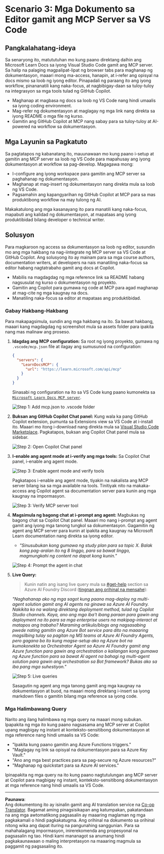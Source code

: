 <!--
CO_OP_TRANSLATOR_METADATA:
{
  "original_hash": "db532b1ec386c9ce38c791653dc3c881",
  "translation_date": "2025-06-21T14:42:27+00:00",
  "source_file": "09-CaseStudy/docs-mcp/solution/scenario3/README.md",
  "language_code": "tl"
}
-->
# Scenario 3: Mga Dokumento sa Editor gamit ang MCP Server sa VS Code

## Pangkalahatang-ideya

Sa senaryong ito, matututuhan mo kung paano direktang dalhin ang Microsoft Learn Docs sa iyong Visual Studio Code gamit ang MCP server. Sa halip na palaging magpalipat-lipat ng browser tabs para maghanap ng dokumentasyon, maaari mong ma-access, hanapin, at i-refer ang opisyal na docs mismo sa loob ng iyong editor. Pinapadali ng paraang ito ang iyong workflow, pinananatili kang naka-focus, at nagbibigay-daan sa tuloy-tuloy na integrasyon sa mga tools tulad ng GitHub Copilot.

- Maghanap at magbasa ng docs sa loob ng VS Code nang hindi umaalis sa iyong coding environment.
- Mag-refer ng dokumentasyon at maglagay ng mga link nang direkta sa iyong README o mga file ng kurso.
- Gamitin ang GitHub Copilot at MCP nang sabay para sa tuloy-tuloy at AI-powered na workflow sa dokumentasyon.

## Mga Layunin sa Pagkatuto

Sa pagtatapos ng kabanatang ito, mauunawaan mo kung paano i-setup at gamitin ang MCP server sa loob ng VS Code para mapahusay ang iyong dokumentasyon at workflow sa pag-develop. Magagawa mong:

- I-configure ang iyong workspace para gamitin ang MCP server sa paghahanap ng dokumentasyon.
- Maghanap at mag-insert ng dokumentasyon nang direkta mula sa loob ng VS Code.
- Pagsamahin ang kapangyarihan ng GitHub Copilot at MCP para sa mas produktibong workflow na may tulong ng AI.

Makakatulong ang mga kasanayang ito para manatili kang naka-focus, mapabuti ang kalidad ng dokumentasyon, at mapataas ang iyong produktibidad bilang developer o technical writer.

## Solusyon

Para magkaroon ng access sa dokumentasyon sa loob ng editor, susundin mo ang mga hakbang na nag-iintegrate ng MCP server sa VS Code at GitHub Copilot. Ang solusyong ito ay mainam para sa mga course authors, documentation writers, at developers na nais manatiling naka-focus sa editor habang nagtatrabaho gamit ang docs at Copilot.

- Mabilis na magdagdag ng mga reference link sa README habang nagsusulat ng kurso o dokumentasyon ng proyekto.
- Gamitin ang Copilot para gumawa ng code at MCP para agad maghanap at mag-cite ng mga kaugnay na docs.
- Manatiling naka-focus sa editor at mapataas ang produktibidad.

### Gabay Hakbang-Hakbang

Para makapagsimula, sundin ang mga hakbang na ito. Sa bawat hakbang, maaari kang magdagdag ng screenshot mula sa assets folder para ipakita nang mas malinaw ang proseso.

1. **Idagdag ang MCP configuration:**
   Sa root ng iyong proyekto, gumawa ng `.vscode/mcp.json` file at ilagay ang sumusunod na configuration:
   ```json
   {
     "servers": {
       "LearnDocsMCP": {
         "url": "https://learn.microsoft.com/api/mcp"
       }
     }
   }
   ```
   Sinasabi ng configuration na ito sa VS Code kung paano kumonekta sa [`Microsoft Learn Docs MCP server`](https://github.com/MicrosoftDocs/mcp).
   
   ![Step 1: Add mcp.json to .vscode folder](../../../../../../translated_images/step1-mcp-json.c06a007fccc3edfaf0598a31903c9ec71476d9fd3ae6c1b2b4321fd38688ca4b.tl.png)
    
2. **Buksan ang GitHub Copilot Chat panel:**
   Kung wala ka pang GitHub Copilot extension, pumunta sa Extensions view sa VS Code at i-install ito. Maaari mo itong i-download nang direkta mula sa [Visual Studio Code Marketplace](https://marketplace.visualstudio.com/items?itemName=GitHub.copilot-chat). Pagkatapos, buksan ang Copilot Chat panel mula sa sidebar.

   ![Step 2: Open Copilot Chat panel](../../../../../../translated_images/step2-copilot-panel.f1cc86e9b9b8cd1a85e4df4923de8bafee4830541ab255e3c90c09777fed97db.tl.png)

3. **I-enable ang agent mode at i-verify ang mga tools:**
   Sa Copilot Chat panel, i-enable ang agent mode.

   ![Step 3: Enable agent mode and verify tools](../../../../../../translated_images/step3-agent-mode.cdc32520fd7dd1d149c3f5226763c1d85a06d3c041d4cc983447625bdbeff4d4.tl.png)

   Pagkatapos i-enable ang agent mode, tiyakin na nakalista ang MCP server bilang isa sa mga available na tools. Tinitiyak nito na makaka-access ang Copilot agent sa documentation server para kunin ang mga kaugnay na impormasyon.
   
   ![Step 3: Verify MCP server tool](../../../../../../translated_images/step3-verify-mcp-tool.76096a6329cbfecd42888780f322370a0d8c8fa003ed3eeb7ccd23f0fc50c1ad.tl.png)
4. **Magsimula ng bagong chat at i-prompt ang agent:**
   Magbukas ng bagong chat sa Copilot Chat panel. Maaari mo nang i-prompt ang agent gamit ang iyong mga tanong tungkol sa dokumentasyon. Gagamitin ng agent ang MCP server para kunin at ipakita ang kaugnay na Microsoft Learn documentation nang direkta sa iyong editor.

   - *"Sinusubukan kong gumawa ng study plan para sa topic X. Balak kong pag-aralan ito ng 8 linggo, para sa bawat linggo, magmungkahi ng content na dapat kong kunin."*

   ![Step 4: Prompt the agent in chat](../../../../../../translated_images/step4-prompt-chat.12187bb001605efc5077992b621f0fcd1df12023c5dce0464f8eb8f3d595218f.tl.png)

5. **Live Query:**

   > Kunin natin ang isang live query mula sa [#get-help](https://discord.gg/D6cRhjHWSC) section sa Azure AI Foundry Discord ([tingnan ang orihinal na mensahe](https://discord.com/channels/1113626258182504448/1385498306720829572)):
   
   *"Naghahanap ako ng mga sagot kung paano mag-deploy ng multi-agent solution gamit ang AI agents na ginawa sa Azure AI Foundry. Nakikita ko na walang direktang deployment method, tulad ng Copilot Studio channels. Kaya, ano ang mga iba't ibang paraan para gawin ang deployment na ito para sa mga enterprise users na makipag-interact at matapos ang trabaho?
Maraming artikulo/blogs ang nagsasabing pwede nating gamitin ang Azure Bot service para dito na maaaring magsilbing tulay sa pagitan ng MS teams at Azure AI Foundry Agents, pero gagana ba ito kung magse-setup ako ng Azure bot na kumokonekta sa Orchestrator Agent sa Azure AI Foundry gamit ang Azure function para gawin ang orchestration o kailangan kong gumawa ng Azure function para sa bawat AI agent na bahagi ng multi-agent solution para gawin ang orchestration sa Bot framework? Bukas ako sa iba pang mga suhestiyon."*

   ![Step 5: Live queries](../../../../../../translated_images/step5-live-queries.49db3e4a50bea27327e3cb18c24d263b7d134930d78e7392f9515a1c00264a7f.tl.png)

   Sasagutin ng agent ang mga tanong gamit ang mga kaugnay na dokumentasyon at buod, na maaari mong direktang i-insert sa iyong markdown files o gamitin bilang mga reference sa iyong code.
   
### Mga Halimbawang Query

Narito ang ilang halimbawa ng mga query na maaari mong subukan. Ipapakita ng mga ito kung paano nagsasama ang MCP server at Copilot upang magbigay ng instant at konteksto-sensitibong dokumentasyon at mga reference nang hindi umaalis sa VS Code:

- "Ipakita kung paano gamitin ang Azure Functions triggers."
- "Maglagay ng link sa opisyal na dokumentasyon para sa Azure Key Vault."
- "Ano ang mga best practices para sa pag-secure ng Azure resources?"
- "Maghanap ng quickstart para sa Azure AI services."

Ipinapakita ng mga query na ito kung paano nagtutulungan ang MCP server at Copilot para magbigay ng instant, konteksto-sensitibong dokumentasyon at mga reference nang hindi umaalis sa VS Code.

---

**Paunawa**:  
Ang dokumentong ito ay isinalin gamit ang AI translation service na [Co-op Translator](https://github.com/Azure/co-op-translator). Bagamat aming pinagsisikapan ang katumpakan, pakatandaan na ang mga awtomatikong pagsasalin ay maaaring maglaman ng mga pagkakamali o hindi pagkakatugma. Ang orihinal na dokumento sa orihinal nitong wika ang dapat ituring na pangunahing sanggunian. Para sa mahahalagang impormasyon, inirerekomenda ang propesyonal na pagsasalin ng tao. Hindi kami mananagot sa anumang hindi pagkakaunawaan o maling interpretasyon na maaaring magmula sa paggamit ng pagsasaling ito.
